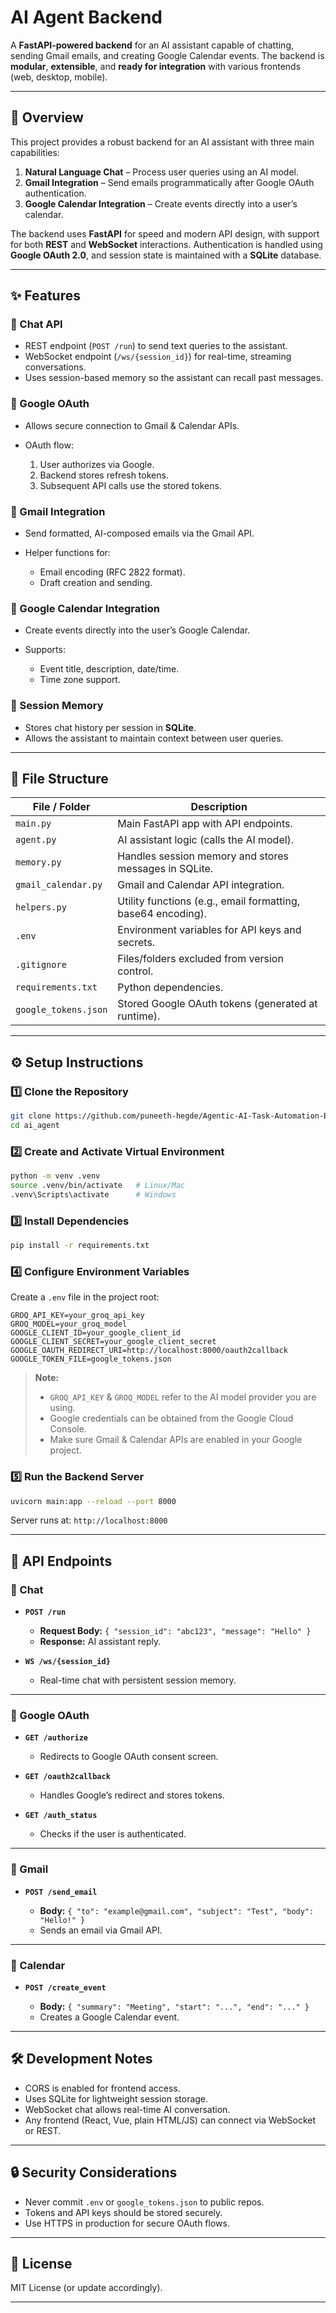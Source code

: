 
# AI Agent Backend

A **FastAPI-powered backend** for an AI assistant capable of chatting, sending Gmail emails, and creating Google Calendar events.
The backend is **modular**, **extensible**, and **ready for integration** with various frontends (web, desktop, mobile).

---

## 📌 Overview

This project provides a robust backend for an AI assistant with three main capabilities:

1. **Natural Language Chat** – Process user queries using an AI model.
2. **Gmail Integration** – Send emails programmatically after Google OAuth authentication.
3. **Google Calendar Integration** – Create events directly into a user’s calendar.

The backend uses **FastAPI** for speed and modern API design, with support for both **REST** and **WebSocket** interactions.
Authentication is handled using **Google OAuth 2.0**, and session state is maintained with a **SQLite** database.

---

## ✨ Features

### 🤖 Chat API

* REST endpoint (`POST /run`) to send text queries to the assistant.
* WebSocket endpoint (`/ws/{session_id}`) for real-time, streaming conversations.
* Uses session-based memory so the assistant can recall past messages.

### 🔐 Google OAuth

* Allows secure connection to Gmail & Calendar APIs.
* OAuth flow:

  1. User authorizes via Google.
  2. Backend stores refresh tokens.
  3. Subsequent API calls use the stored tokens.

### 📧 Gmail Integration

* Send formatted, AI-composed emails via the Gmail API.
* Helper functions for:

  * Email encoding (RFC 2822 format).
  * Draft creation and sending.

### 📅 Google Calendar Integration

* Create events directly into the user’s Google Calendar.
* Supports:

  * Event title, description, date/time.
  * Time zone support.

### 🧠 Session Memory

* Stores chat history per session in **SQLite**.
* Allows the assistant to maintain context between user queries.

---

## 📂 File Structure

| File / Folder        | Description                                                  |
| -------------------- | ------------------------------------------------------------ |
| `main.py`            | Main FastAPI app with API endpoints.                         |
| `agent.py`           | AI assistant logic (calls the AI model).                     |
| `memory.py`          | Handles session memory and stores messages in SQLite.        |
| `gmail_calendar.py`  | Gmail and Calendar API integration.                          |
| `helpers.py`         | Utility functions (e.g., email formatting, base64 encoding). |
| `.env`               | Environment variables for API keys and secrets.              |
| `.gitignore`         | Files/folders excluded from version control.                 |
| `requirements.txt`   | Python dependencies.                                         |
| `google_tokens.json` | Stored Google OAuth tokens (generated at runtime).           |

---

## ⚙️ Setup Instructions

### 1️⃣ Clone the Repository

```sh
git clone https://github.com/puneeth-hegde/Agentic-AI-Task-Automation-Bot
cd ai_agent
```

### 2️⃣ Create and Activate Virtual Environment

```sh
python -m venv .venv
source .venv/bin/activate   # Linux/Mac
.venv\Scripts\activate      # Windows
```

### 3️⃣ Install Dependencies

```sh
pip install -r requirements.txt
```

### 4️⃣ Configure Environment Variables

Create a `.env` file in the project root:

```env
GROQ_API_KEY=your_groq_api_key
GROQ_MODEL=your_groq_model
GOOGLE_CLIENT_ID=your_google_client_id
GOOGLE_CLIENT_SECRET=your_google_client_secret
GOOGLE_OAUTH_REDIRECT_URI=http://localhost:8000/oauth2callback
GOOGLE_TOKEN_FILE=google_tokens.json
```

> **Note:**
>
> * `GROQ_API_KEY` & `GROQ_MODEL` refer to the AI model provider you are using.
> * Google credentials can be obtained from the Google Cloud Console.
> * Make sure Gmail & Calendar APIs are enabled in your Google project.

### 5️⃣ Run the Backend Server

```sh
uvicorn main:app --reload --port 8000
```

Server runs at: `http://localhost:8000`

---

## 🚀 API Endpoints

### 🔹 Chat

* **`POST /run`**

  * **Request Body:** `{ "session_id": "abc123", "message": "Hello" }`
  * **Response:** AI assistant reply.

* **`WS /ws/{session_id}`**

  * Real-time chat with persistent session memory.

---

### 🔹 Google OAuth

* **`GET /authorize`**

  * Redirects to Google OAuth consent screen.

* **`GET /oauth2callback`**

  * Handles Google’s redirect and stores tokens.

* **`GET /auth_status`**

  * Checks if the user is authenticated.

---

### 🔹 Gmail

* **`POST /send_email`**

  * **Body:** `{ "to": "example@gmail.com", "subject": "Test", "body": "Hello!" }`
  * Sends an email via Gmail API.

---

### 🔹 Calendar

* **`POST /create_event`**

  * **Body:** `{ "summary": "Meeting", "start": "...", "end": "..." }`
  * Creates a Google Calendar event.

---

## 🛠 Development Notes

* CORS is enabled for frontend access.
* Uses SQLite for lightweight session storage.
* WebSocket chat allows real-time AI conversation.
* Any frontend (React, Vue, plain HTML/JS) can connect via WebSocket or REST.

---

## 🔒 Security Considerations

* Never commit `.env` or `google_tokens.json` to public repos.
* Tokens and API keys should be stored securely.
* Use HTTPS in production for secure OAuth flows.

---

## 📜 License

MIT License (or update accordingly).

---


